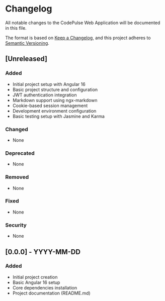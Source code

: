 # Changelog

All notable changes to the CodePulse Web Application will be documented in this file.

The format is based on [Keep a Changelog](https://keepachangelog.com/en/1.0.0/),
and this project adheres to [Semantic Versioning](https://semver.org/spec/v2.0.0.html).

## [Unreleased]

### Added
- Initial project setup with Angular 16
- Basic project structure and configuration
- JWT authentication integration
- Markdown support using ngx-markdown
- Cookie-based session management
- Development environment configuration
- Basic testing setup with Jasmine and Karma

### Changed
- None

### Deprecated
- None

### Removed
- None

### Fixed
- None

### Security
- None

## [0.0.0] - YYYY-MM-DD
### Added
- Initial project creation
- Basic Angular 16 setup
- Core dependencies installation
- Project documentation (README.md) 